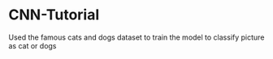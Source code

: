 # CNN-Tutorial

Used the famous cats and dogs dataset to train the model to classify picture as cat or dogs
